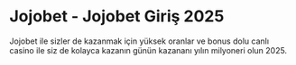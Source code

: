 # Jojobet - Jojobet Giriş 2025

Jojobet ile sizler de kazanmak için yüksek oranlar ve bonus dolu canlı casino ile siz de kolayca kazanın günün kazananı yılın milyoneri olun 2025.
